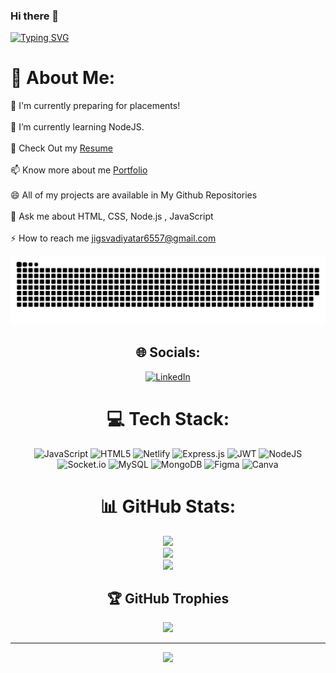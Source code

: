 ### Hi there 👋

[![Typing SVG](https://readme-typing-svg.demolab.com?font=Fira+Code&pause=1000&width=435&lines=Hi!+My+self+Jignesh+Vadiyatar;I+am+a+Full+Stack+Web+Developer;Curious+to+learn+new+things)](https://git.io/typing-svg)

# 💫 About Me:
🔭 I'm currently preparing for placements!<br><br>🌱 I’m currently learning NodeJS.<br><br>🤔 Check Out my [Resume](https://drive.google.com/file/d/1SNeXwG4fOEMdAzhnJz83hrbf35J__U6H/view?usp=share_link)<br><br>📫 Know more about me [Portfolio](https://jignesh6775.github.io/)<br><br>😄 All of my projects are available in My Github Repositories<br><br>💬 Ask me about HTML, CSS, Node.js , JavaScript<br><br>⚡ How to reach me jigsvadiyatar6557@gmail.com<br>

![](https://raw.githubusercontent.com/1999AZZAR/1999AZZAR/main/resources/img/grid-snake.svg)
<div align="center">

## 🌐 Socials:
[![LinkedIn](https://img.shields.io/badge/LinkedIn-%230077B5.svg?logo=linkedin&logoColor=white)](https://www.linkedin.com/in/jignesh-vadiyatar)

# 💻 Tech Stack:
![JavaScript](https://img.shields.io/badge/javascript-%23323330.svg?style=for-the-badge&logo=javascript&logoColor=%23F7DF1E) ![HTML5](https://img.shields.io/badge/html5-%23E34F26.svg?style=for-the-badge&logo=html5&logoColor=white) ![Netlify](https://img.shields.io/badge/netlify-%23000000.svg?style=for-the-badge&logo=netlify&logoColor=#00C7B7) ![Express.js](https://img.shields.io/badge/express.js-%23404d59.svg?style=for-the-badge&logo=express&logoColor=%2361DAFB) ![JWT](https://img.shields.io/badge/JWT-black?style=for-the-badge&logo=JSON%20web%20tokens) ![NodeJS](https://img.shields.io/badge/node.js-6DA55F?style=for-the-badge&logo=node.js&logoColor=white) ![Socket.io](https://img.shields.io/badge/Socket.io-black?style=for-the-badge&logo=socket.io&badgeColor=010101) ![MySQL](https://img.shields.io/badge/mysql-%2300f.svg?style=for-the-badge&logo=mysql&logoColor=white) ![MongoDB](https://img.shields.io/badge/MongoDB-%234ea94b.svg?style=for-the-badge&logo=mongodb&logoColor=white) 	![Figma](https://img.shields.io/badge/figma-%23F24E1E.svg?style=for-the-badge&logo=figma&logoColor=white) ![Canva](https://img.shields.io/badge/Canva-%2300C4CC.svg?style=for-the-badge&logo=Canva&logoColor=white)
# 📊 GitHub Stats:
![](https://github-readme-stats.vercel.app/api?username=Jignesh6775&theme=dark&hide_border=false&include_all_commits=false&count_private=false)<br/>
![](https://github-readme-streak-stats.herokuapp.com/?user=Jignesh6775&theme=dark&hide_border=false)<br/>
![](https://github-readme-stats.vercel.app/api/top-langs/?username=Jignesh6775&theme=dark&hide_border=false&include_all_commits=false&count_private=false&layout=compact)

## 🏆 GitHub Trophies
![](https://github-profile-trophy.vercel.app/?username=Jignesh6775&theme=discord&no-frame=false&no-bg=false&margin-w=4)

---
[![](https://visitcount.itsvg.in/api?id=Jignesh6775&icon=0&color=0)](https://visitcount.itsvg.in)

<!-- Proudly created with GPRM ( https://gprm.itsvg.in ) -->
 </div>
